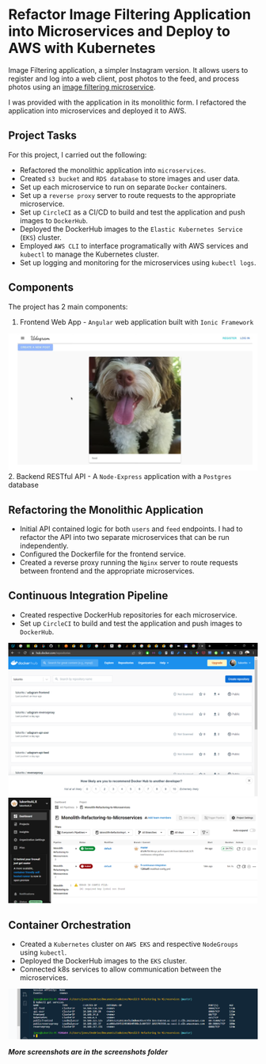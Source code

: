 # Refactor Image Filtering Application into Microservices and Deploy to AWS with Kubernetes

Image Filtering application, a simpler Instagram version. It allows users to register and log into a web client, post photos to the feed, and process photos using an [image filtering microservice](https://github.com/WafulaLukorito/Image-Filtering-Microservice-API-Endpoint-using-AWS-Elastic-Beanstalk).

I was provided with the application in its monolithic form. I refactored the application into microservices and deployed it to AWS.

## Project Tasks

For this project, I carried out the following:

- Refactored the monolithic application into `microservices`.
- Created `s3 bucket` and `RDS database` to store images and user data.
- Set up each microservice to run on separate `Docker` containers.
- Set up a `reverse proxy` server to route requests to the appropriate microservice.
- Set up `CircleCI` as a CI/CD to build and test the application and push images to `DockerHub`.
- Deployed the DockerHub images to the `Elastic Kubernetes Service` (`EKS`) cluster.
- Employed `AWS CLI` to interface programatically with AWS services and `kubectl` to manage the Kubernetes cluster.
- Set up logging and monitoring for the microservices using `kubectl logs`.

## Components

The project has 2 main components:

1. Frontend Web App - `Angular` web application built with `Ionic Framework`

![Frontend](https://github.com/WafulaLukorito/Monolith-Refactoring-to-Microservices/blob/master/screenshots/Screenshot%202022-12-08%20003021.png?raw=true "Frontend")
2. Backend RESTful API - A `Node-Express` application with a `Postgres` database

## Refactoring the Monolithic Application

- Initial API contained logic for both `users` and `feed` endpoints. I had to refactor the API into two separate microservices that can be run independently.
- Configured the Dockerfile for the frontend service.
- Created a reverse proxy running the `Nginx` server to route requests between frontend and the appropriate microservices.

## Continuous Integration Pipeline

- Created respective DockerHub repositories for each microservice.
- Set up `CircleCI` to build and test the application and push images to `DockerHub`.

![DockerHub](https://github.com/WafulaLukorito/Monolith-Refactoring-to-Microservices/blob/master/screenshots/Screenshot%20dockerhub.png?raw=true "DockerHub")
![CircleCI](https://github.com/WafulaLukorito/Monolith-Refactoring-to-Microservices/blob/master/screenshots/Screenshot%20circle%20ci.png?raw=true "CircleCI")

## Container Orchestration

- Created a `Kubernetes` cluster on `AWS EKS` and respective `NodeGroups` using `kubectl`.
- Deployed the DockerHub images to the `EKS` cluster.
- Connected k8s services to allow communication between the microservices.

![Kubernetes get services](https://github.com/WafulaLukorito/Monolith-Refactoring-to-Microservices/blob/master/screenshots/kubernetes%20services%20shows%20a%20reverse%20proxy.png?raw=true "Kubernetes get services")

***More screenshots are in the screenshots folder***